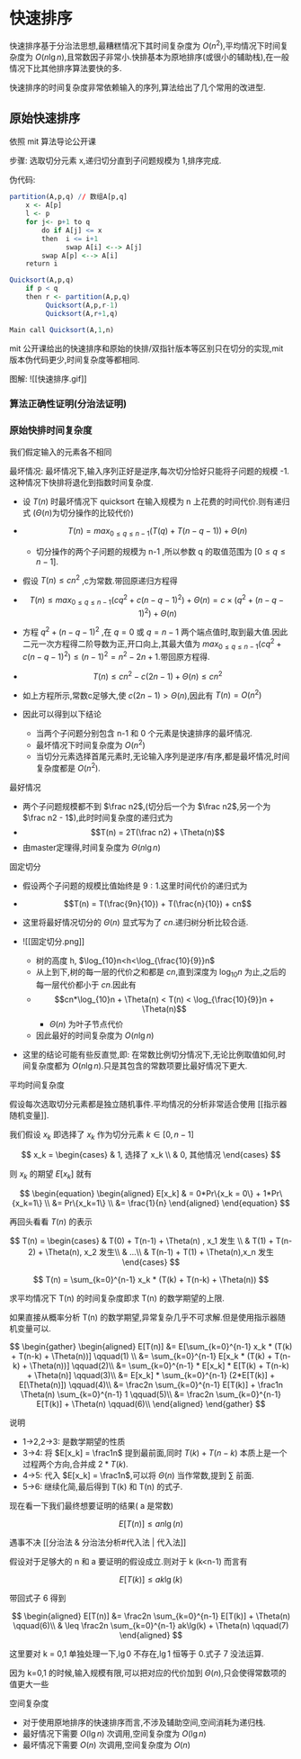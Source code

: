 # 快速排序

快速排序基于分治法思想,最糟糕情况下其时间复杂度为 $O(n^2)$,平均情况下时间复杂度为 $O(n \lg n)$,且常数因子非常小.快排基本为原地排序(或很小的辅助栈),在一般情况下比其他排序算法要快的多.

快速排序的时间复杂度非常依赖输入的序列,算法给出了几个常用的改进型.

## 原始快速排序

依照 mit 算法导论公开课

步骤: 选取切分元素 x,递归切分直到子问题规模为 1,排序完成.

伪代码:

```r
partition(A,p,q) // 数组A[p,q]
    x <- A[p]
    l <- p
    for j<- p+1 to q
        do if A[j] <= x
        then  i <= i+1
              swap A[i] <--> A[j]
        swap A[p] <--> A[i]
    return i

Quicksort(A,p,q)
    if p < q
    then r <- partition(A,p,q)
         Quicksort(A,p,r-1)
         Quicksort(A,r+1,q)

Main call Quicksort(A,1,n)       
```

mit 公开课给出的快速排序和原始的快排/双指针版本等区别只在切分的实现,mit 版本伪代码更少,时间复杂度等都相同.

图解: ![[快速排序.gif]]

### 算法正确性证明(分治法证明)

### 原始快排时间复杂度

我们假定输入的元素各不相同

最坏情况: 最坏情况下,输入序列正好是逆序,每次切分恰好只能将子问题的规模 -1.这种情况下快排将退化到指数时间复杂度.

- 设 $T(n)$ 时最坏情况下 quicksort 在输入规模为 n 上花费的时间代价.则有递归式 ($\Theta(n)$为切分操作的比较代价)
- $$T(n) = max_{0\leq q \leq n-1}(T(q)+T(n-q-1)) + \Theta(n)$$
  - 切分操作的两个子问题的规模为 n-1 ,所以参数 q 的取值范围为 $[0\leq q \leq n-1]$.

- 假设 $T(n) \leq cn^2$ ,c为常数.带回原递归方程得

- $$T(n) \leq max_{0\leq q \leq n-1}(cq^2 + c(n-q-1)^2) + \Theta(n) = c \times (q^2 + (n-q-1)^2) + \Theta(n)$$

- 方程 $q^2 + (n-q-1)^2$ ,在 $q = 0$ 或 $q=n-1$ 两个端点值时,取到最大值.因此二元一次方程得二阶导数为正,开口向上,其最大值为 $max_{0\leq q \leq n-1}(cq^2 + c(n-q-1)^2) \leq (n-1)^2 = n^2 -2n + 1$.带回原方程得.

- $$T(n) \leq cn^2 - c(2n-1) + \Theta(n) \leq cn^2$$

- 如上方程所示,常数c足够大,使 $c(2n-1) > \Theta(n)$,因此有 $T(n) = O(n^2)$

- 因此可以得到以下结论
  - 当两个子问题分别包含 n-1 和 0 个元素是快速排序的最坏情况.
  - 最坏情况下时间复杂度为 $O(n^2)$
  - 当切分元素选择首尾元素时,无论输入序列是逆序/有序,都是最坏情况,时间复杂度都是 $O(n^2)$.

最好情况

- 两个子问题规模都不到 $\frac n2$,(切分后一个为 $\frac n2$,另一个为 $\frac n2 - 1$),此时时间复杂度的递归式为
- $$T(n) = 2T(\frac n2) + \Theta(n)$$
- 由master定理得,时间复杂度为 $\Theta(n \lg n)$

固定切分

- 假设两个子问题的规模比值始终是 $9:1$.这里时间代价的递归式为
- $$T(n) = T(\frac{9n}{10}) +  T(\frac{n}{10}) + cn$$

- 这里将最好情况切分的 $\Theta(n)$ 显式写为了 $cn$.递归树分析比较合适.

- ![[固定切分.png]]
  - 树的高度 h, $\log_{10}n<h<\log_{\frac{10}{9}}n$
  - 从上到下,树的每一层的代价之和都是 $cn$,直到深度为 $\log_{10} n$ 为止,之后的每一层代价都小于 $cn$.因此有
  - $$cn*\log_{10}n + \Theta(n) < T(n) < \log_{\frac{10}{9}}n + \Theta(n)$$
    - $\Theta(n)$ 为叶子节点代价
  - 因此最好的时间复杂度为 $O(n \lg n)$

- 这里的结论可能有些反直觉,即: 在常数比例切分情况下,无论比例取值如何,时间复杂度都为 $O(n \lg n)$.只是其包含的常数项要比最好情况下更大.

平均时间复杂度

假设每次选取切分元素都是独立随机事件.平均情况的分析非常适合使用 [[指示器随机变量]].

我们假设 $x_k$ 即选择了 $x_k$ 作为切分元素 $k \in [0,n-1]$

$$
x_k = \begin{cases}
& 1, 选择了 x_k \\
& 0, 其他情况
\end{cases}
$$

则 $x_k$ 的期望 $E[x_k]$ 就有

$$
\begin{equation}
\begin{aligned}
E[x_k] & = 0*Pr\{x_k = 0\} + 1*Pr\{x_k=1\} \\
&= Pr\{x_k=1\} \\
&= \frac{1}{n}
\end{aligned}
\end{equation}
$$

再回头看看 $T(n)$ 的表示

$$
T(n) = 
\begin{cases}
& T(0) + T(n-1) + \Theta(n) , x_1 发生 \\
& T(1) + T(n-2) + \Theta(n), x_2 发生\\
& ...\\
& T(n-1) + T(1) + \Theta(n),x_n 发生
\end{cases}
$$

$$
T(n) = \sum_{k=0}^{n-1} x_k * (T(k) + T(n-k) + \Theta(n))
$$

求平均情况下 T(n) 的时间复杂度即求 T(n) 的数学期望的上限.

如果直接从概率分析 T(n) 的数学期望,异常复杂几乎不可求解.但是使用指示器随机变量可以.

$$
\begin{gather}
\begin{aligned}
E[T(n)] &= E[\sum_{k=0}^{n-1} x_k * (T(k) + T(n-k) + \Theta(n))]  \qquad(1) \\
&= \sum_{k=0}^{n-1} E[x_k * (T(k) + T(n-k) + \Theta(n))] \qquad(2)\\
&= \sum_{k=0}^{n-1} * E[x_k] * E[T(k) + T(n-k) + \Theta(n)]  \qquad(3)\\
&= E[x_k] * \sum_{k=0}^{n-1} (2*E[T(k)] + E[\Theta(n)]) \qquad(4)\\
&= \frac2n \sum_{k=0}^{n-1} E[T(k)] + \frac1n \Theta(n) \sum_{k=0}^{n-1} 1 \qquad(5)\\
&= \frac2n \sum_{k=0}^{n-1} E[T(k)] + \Theta(n) \qquad(6)\\
\end{aligned}
\end{gather}
$$

说明

- 1->2,2->3: 是数学期望的性质
- 3->4: 将 $E[x_k] = \frac1n$ 提到最前面,同时 $T(k) + T(n-k)$ 本质上是一个过程两个方向,合并成 $2*T(k)$.
- 4->5: 代入 $E[x_k] = \frac1n$,可以将 $\Theta(n)$ 当作常数,提到 $\sum$ 前面.
- 5->6: 继续化简,最后得到 T(k) 和 T(n) 的式子.

现在看一下我们最终想要证明的结果( a 是常数)

$$
E[T(n)] \leq an\lg(n)
$$

遇事不决 [[分治法 & 分治法分析#代入法 | 代入法]]

假设对于足够大的 n 和 a 要证明的假设成立.则对于 k (k<n-1) 而言有

$$
E[T(k)] \leq ak\lg(k)
$$

带回式子 6 得到

$$
\begin{aligned}
 E[T(n)] &= \frac2n \sum_{k=0}^{n-1} E[T(k)] + \Theta(n) \qquad(6)\\
 & \leq \frac2n \sum_{k=0}^{n-1} ak\lg(k) + \Theta(n) \qquad(7)
\end{aligned}
$$

这里要对 k = 0,1 单独处理一下,$\lg0$ 不存在,$\lg1$ 恒等于 0.式子 7 没法运算.

因为 k=0,1 的时候,输入规模有限,可以把对应的代价加到 $\Theta(n)$,只会使得常数项的值更大一些


空间复杂度
- 对于使用原地排序的快速排序而言,不涉及辅助空间,空间消耗为递归栈.
- 最好情况下需要 $O(\lg n)$ 次调用,空间复杂度为 $O(\lg n)$
- 最坏情况下需要 $O(n)$ 次调用,空间复杂度为 $O(n)$